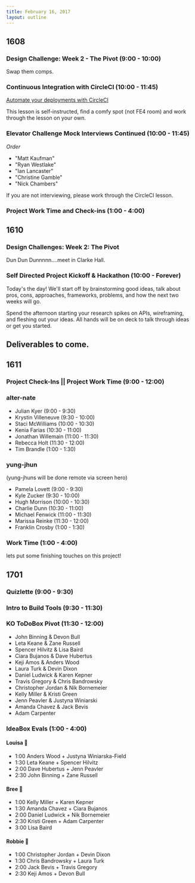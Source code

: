 ```yaml
---
title: February 16, 2017
layout: outline
---
```


## 1608

### Design Challenge: Week 2 - The Pivot (9:00 - 10:00)
Swap them comps.

### Continuous Integration with CircleCI (10:00 - 11:45)
[Automate your deployments with CircleCI](http://frontend.turing.io/lessons/continuous-integration.html)  

This lesson is self-instructed, find a comfy spot (not FE4 room) and work through the lesson on your own.

### Elevator Challenge Mock Interviews Continued (10:00 - 11:45)

*Order*

* "Matt Kaufman"
* "Ryan Westlake"
* "Ian Lancaster"
* "Christine Gamble"
* "Nick Chambers"

If you are not interviewing, please work through the CircleCI lesson.

### Project Work Time and Check-ins (1:00 - 4:00)

## 1610

### Design Challenges: Week 2: The Pivot
Dun Dun Dunnnnn....meet in Clarke Hall.

### Self Directed Project Kickoff & Hackathon (10:00 - Forever)

Today's the day! We'll start off by brainstorming good ideas, talk about pros, cons, approaches, frameworks, problems, and how the next two weeks will go.  

Spend the afternoon starting your research spikes on APIs, wireframing, and fleshing out your ideas. All hands will be on deck to talk through ideas or get you started.  

Deliverables to come.   
--------------------------------------------

## 1611

### Project Check-Ins || Project Work Time (9:00 - 12:00)

### alter-nate

* Julian Kyer         (9:00 - 9:30)
* Krystin Villeneuve  (9:30 - 10:00)
* Staci McWilliams    (10:00 - 10:30)
* Kenia Farias        (10:30 - 11:00)
* Jonathan Willemain  (11:00 - 11:30)
* Rebecca Holt        (11:30 - 12:00)
* Tim Brandle         (1:00 - 1:30)

### yung-jhun

(yung-jhuns will be done remote via screen hero)
* Pamela Lovett       (9:00 - 9:30)
* Kyle Zucker         (9:30 - 10:00)
* Hugh Morrison       (10:00 - 10:30)
* Charlie Dunn        (10:30 - 11:00)
* Michael Fenwick     (11:00 - 11:30)
* Marissa Reinke      (11:30 - 12:00)
* Franklin Crosby     (1:00 -  1:30)

### Work Time (1:00 - 4:00)

lets put some finishing touches on this project!

## 1701

### Quizlette (9:00 - 9:30)

### Intro to Build Tools (9:30 - 11:30)

### KO ToDoBox Pivot (11:30 - 12:00)

* John Binning & Devon Bull
* Leta Keane & Zane Russell
* Spencer Hilvitz & Lisa Baird
* Ciara Bujanos & Dave Hubertus
* Keji Amos & Anders Wood
* Laura Turk & Devin Dixon
* Daniel Ludwick & Karen Kepner
* Travis Gregory & Chris Bandrowsky
* Christopher Jordan & Nik Bornemeier
* Kelly Miller & Kristi Green
* Jenn Peavler & Justyna Winiarski
* Amanda Chavez & Jack Bevis
* Adam Carpenter

### IdeaBox Evals (1:00 - 4:00)

#### Louisa :see_no_evil:

* 1:00 Anders Wood + Justyna Winiarska-Field
* 1:30 Leta Keane + Spencer Hilvitz
* 2:00 Dave Hubertus + Jenn Peavler
* 2:30 John Binning + Zane Russell

#### Bree :hear_no_evil:

* 1:00 Kelly Miller + Karen Kepner
* 1:30 Amanda Chavez + Ciara Bujanos
* 2:00 Daniel Ludwick + Nik Bornemeier
* 2:30 Kristi Green + Adam Carpenter
* 3:00 Lisa Baird

#### Robbie :speak_no_evil:

* 1:00 Christopher Jordan + Devin Dixon
* 1:30 Chris Bandrowsky + Laura Turk
* 2:00 Jack Bevis + Travis Gregory
* 2:30 Keji Amos + Devon Bull
